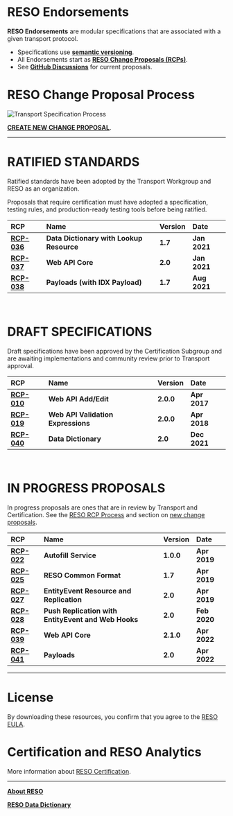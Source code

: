 # RESO Endorsements
**RESO Endorsements** are modular specifications that are associated with a given transport protocol.

* Specifications use [**semantic versioning**](https://semver.org/).
* All Endorsements start as [**RESO Change Proposals (RCPs)**](./reso-rcp-process.md#reso-change-proposal-rcp-process). 
* See [**GitHub Discussions**](https://github.com/RESOStandards/transport/discussions) for current proposals.


# RESO Change Proposal Process

![Transport Specification Process](https://user-images.githubusercontent.com/535358/219707307-00067346-4c38-4488-b861-0cb22c8fd337.svg)

[**CREATE NEW CHANGE PROPOSAL**](./reso-rcp-process.md#new-change-proposals).

---

# RATIFIED STANDARDS
Ratified standards have been adopted by the Transport Workgroup and RESO as an organization.

Proposals that require certification must have adopted a specification, testing rules, and production-ready testing tools before being ratified.

| RCP | Name | Version | Date |
| :-- | :-- | :-- | :-- |
| [**RCP-036**](https://github.com/RESOStandards/transport/blob/main/data-dictionary.md) | **Data Dictionary with Lookup Resource** | **1.7** | **Jan 2021** |
| [**RCP-037**](https://github.com/RESOStandards/transport/blob/main/web-api-core.md) | **Web API Core** | **2.0** | **Jan 2021** |
| [**RCP-038**](https://github.com/RESOStandards/transport/blob/main/payloads.md) | **Payloads (with IDX Payload)** | **1.7** | **Aug 2021** |

<br />

# DRAFT SPECIFICATIONS
Draft specifications have been approved by the Certification Subgroup and are awaiting implementations and community review prior to Transport approval.

| RCP | Name | Version | Date |
| :-- | :-- | :-- | :-- |
| [**RCP-010**](https://github.com/RESOStandards/transport/blob/rcp-010-updated-draft-specification/web-api-add-edit.md) | **Web API Add/Edit** | **2.0.0** | **Apr 2017** |
| [**RCP-019**](https://github.com/RESOStandards/transport/blob/main/web-api-validation-expression.md) | **Web API Validation Expressions** | **2.0.0** | **Apr 2018** |
| [**RCP-040**](https://github.com/RESOStandards/transport/blob/rcp-040-data-dictionary-2.0-endorsement-major-dd-1.7/data-dictionary.md) | **Data Dictionary** | **2.0** | **Dec 2021** |

<br />

# IN PROGRESS PROPOSALS

In progress proposals are ones that are in review by Transport and Certification. See the [RESO RCP Process](./reso-rcp-process.md) and section on [new change proposals](./reso-rcp-process.md#new-change-proposals).

| RCP | Name | Version | Date |
| :-- | :-- | :-- | :-- |
| [**RCP-022**](https://github.com/RESOStandards/transport/blob/43-migrate-rcp-022-from-confluence/autofill-service.md) | **Autofill Service** | **1.0.0** | **Apr 2019** |
| [**RCP-025**](https://github.com/RESOStandards/transport/blob/23a935c6009d526de6ad843179acad6062455f73/reso-common-format.md) | **RESO Common Format** | **1.7** | **Apr 2019** |
| [**RCP-027**](https://github.com/RESOStandards/transport/blob/45-migrate-rcp-027-from-confluence/entity-events.md) | **EntityEvent Resource and Replication** | **2.0** | **Apr 2019** |
| [**RCP-028**](https://github.com/RESOStandards/transport/blob/46-migrate-rcp-028-from-confluence/web-hooks-push.md) | **Push Replication with EntityEvent and Web Hooks** | **2.0** | **Feb 2020** |
| [**RCP-039**](https://github.com/RESOStandards/transport/blob/22-web-api-core-210-specification/web-api-core.md) | **Web API Core** | **2.1.0** | **Apr 2022** |
| [**RCP-041**](https://github.com/RESOStandards/transport/blob/23-payloads-20-specification/payloads.md) | **Payloads** | **2.0** | **Apr 2022** |

---

# License
By downloading these resources, you confirm that you agree to the [RESO EULA](http://reso.org/eula).

# Certification and RESO Analytics
More information about [RESO Certification](./certification-reso-analytics.md).

---

[**About RESO**](https://reso.org)

[**RESO Data Dictionary**](https://ddwiki.reso.org)

